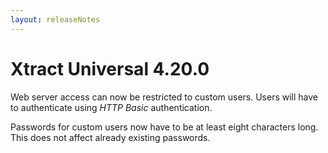 ```yaml
---
layout: releaseNotes
---
```


# Xtract Universal 4.20.0

Web server access can now be restricted to custom users. Users will have to authenticate using *HTTP Basic* authentication.

Passwords for custom users now have to be at least eight characters long. This does not affect already existing passwords.